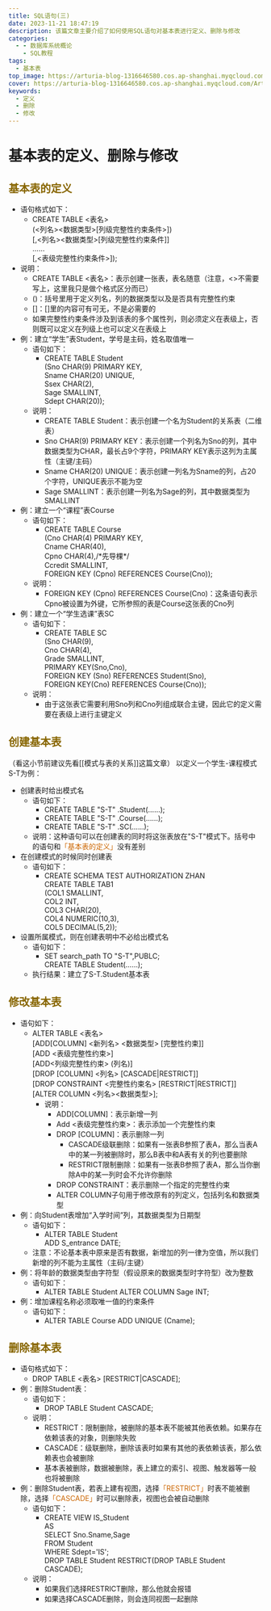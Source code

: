 ```yaml
---
title: SQL语句(三)
date: 2023-11-21 18:47:19
description: 该篇文章主要介绍了如何使用SQL语句对基本表进行定义、删除与修改
categories:
  - - 数据库系统概论
    - SQL教程
tags:
  - 基本表
top_image: https://arturia-blog-1316646580.cos.ap-shanghai.myqcloud.com/ArturiaBlogPicGo/202311211942767.png
cover: https://arturia-blog-1316646580.cos.ap-shanghai.myqcloud.com/ArturiaBlogPicGo/202311211942767.png
keywords:
  - 定义
  - 删除
  - 修改
---
```

# 基本表的定义、删除与修改
## <font color = "886600">基本表的定义</font>
- 语句格式如下：
	- CREATE TABLE <表名></br>(<列名><数据类型>\[列级完整性约束条件>])</br>\[,<列名><数据类型>\[列级完整性约束条件]]</br>……</br>\[,<表级完整性约束条件>]);
- 说明：
	- CREATE TABLE <表名>：表示创建一张表，表名随意（注意，<>不需要写上，这里我只是做个格式区分而已）
	- ()：括号里用于定义列名，列的数据类型以及是否具有完整性约束
	- \[]：\[]里的内容可有可无，不是必需要的
	- 如果完整性约束条件涉及到该表的多个属性列，则必须定义在表级上，否则既可以定义在列级上也可以定义在表级上
- 例：建立“学生”表Student，学号是主码，姓名取值唯一
	- 语句如下：
		- CREATE TABLE Student</br>(Sno CHAR(9) PRIMARY KEY,</br>Sname CHAR(20) UNIQUE,</br>Ssex CHAR(2),</br>Sage SMALLINT,</br>Sdept CHAR(20));
	- 说明：
		- CREATE TABLE Student：表示创建一个名为Student的关系表（二维表）
		- Sno CHAR(9) PRIMARY KEY：表示创建一个列名为Sno的列，其中数据类型为CHAR，最长占9个字符，PRIMARY KEY表示这列为主属性（主键/主码）
		- Sname CHAR(20) UNIQUE：表示创建一列名为Sname的列，占20个字符，UNIQUE表示不能为空
		- Sage SMALLINT：表示创建一列名为Sage的列，其中数据类型为SMALLINT
- 例：建立一个“课程”表Course
	- 语句如下：
		- CREATE TABLE Course</br>(Cno CHAR(4) PRIMARY KEY,</br>Cname CHAR(40),</br>Cpno CHAR(4),/\*先导棵\*/</br>Ccredit SMALLINT,</br>FOREIGN KEY (Cpno) REFERENCES Course(Cno));
	- 说明：
		- FOREIGN KEY (Cpno) REFERENCES Course(Cno)：这条语句表示Cpno被设置为外键，它所参照的表是Course这张表的Cno列
- 例：建立一个“学生选课”表SC
	- 语句如下：
		- CREATE TABLE SC</br>(Sno CHAR(9),</br>Cno CHAR(4),</br>Grade SMALLINT,</br>PRIMARY KEY(Sno,Cno),</br>FOREIGN KEY (Sno) REFERENCES Student(Sno),</br>FOREIGN KEY(Cno) REFERENCES Course(Cno));
	- 说明：
		- 由于这张表它需要利用Sno列和Cno列组成联合主键，因此它的定义需要在表级上进行主键定义

## <font color = "886600">创建基本表</font>
（看这小节前建议先看[[模式与表的关系]]这篇文章）
以定义一个学生-课程模式S-T为例：
- 创建表时给出模式名
	- 语句如下：
		- CREATE TABLE "S-T" .Student(……);
		- CREATE TABLE "S-T" .Course(……);
		- CREATE TABLE "S-T" .SC(……);
	- 说明：这种语句可以在创建表的同时将这张表放在"S-T"模式下。括号中的语句和<font color = "CC6600">「基本表的定义」</font>没有差别
- 在创建模式的时候同时创建表
	- 语句如下：
		- CREATE SCHEMA TEST AUTHORIZATION ZHAN</br>CREATE TABLE TAB1 </br>(COL1 SMALLINT,</br>COL2 INT,</br>COL3 CHAR(20),</br>COL4 NUMERIC(10,3),</br>COL5 DECIMAL(5,2));
- 设置所属模式，则在创建表明中不必给出模式名
	- 语句如下：
		- SET search_path TO "S-T",PUBLC;</br>CREATE TABLE Student(……);
	- 执行结果：建立了S-T.Student基本表

## <font color = "886600">修改基本表</font>
- 语句如下：
	- ALTER TABLE <表名></br>\[ADD\[COLUMN] <新列名> <数据类型> \[完整性约束]]</br>\[ADD <表级完整性约束>]</br>\[ADD<列级完整性约束> (列名)]</br>\[DROP \[COLUMN] <列名> \[CASCADE|RESTRICT]]</br>\[DROP CONSTRAINT <完整性约束名> \[RESTRICT|RESTRICT]]</br>\[ALTER COLUMN <列名><数据类型>];
		- 说明：
			- ADD\[COLUMN]：表示新增一列
			- Add <表级完整性约束>：表示添加一个完整性约束
			- DROP \[COLUMN]：表示删除一列
				- CASCADE级联删除：如果有一张表B参照了表A，那么当表A中的某一列被删除时，那么B表中和A表有关的列也要删除
				- RESTRICT限制删除：如果有一张表B参照了表A，那么当你删除A中的某一列时会不允许你删除
			- DROP CONSTRAINT：表示删除一个指定的完整性约束
			- ALTER COLUMN子句用于修改原有的列定义，包括列名和数据类型
- 例：向Student表增加“入学时间”列，其数据类型为日期型
	- 语句如下：
		- ALTER TABLE Student </br>ADD S_entrance DATE;
	- 注意：不论基本表中原来是否有数据，新增加的列一律为空值，所以我们新增的列不能为主属性（主码/主键）
- 例：将年龄的数据类型由字符型（假设原来的数据类型时字符型）改为整数
	- 语句如下：
		- ALTER TABLE Student ALTER COLUMN Sage INT;
- 例：增加课程名称必须取唯一值的约束条件
	- 语句如下：
		- ALTER TABLE Course ADD UNIQUE (Cname);

## <font color = "886600">删除基本表</font>
- 语句格式如下：
	- DROP TABLE <表名> \[RESTRICT|CASCADE];
- 例：删除Student表：
	- 语句如下：
		- DROP TABLE Student CASCADE;
	- 说明：
		- RESTRICT：限制删除，被删除的基本表不能被其他表依赖。如果存在依赖该表的对象，则删除失败
		- CASCADE：级联删除，删除该表时如果有其他的表依赖该表，那么依赖表也会被删除
		- 基本表被删除，数据被删除，表上建立的索引、视图、触发器等一般也将被删除
- 例：删除Student表，若表上建有视图，选择<font color = "CC6600">「RESTRICT」</font>时表不能被删除，选择<font color = "CC6600">「CASCADE」</font>时可以删除表，视图也会被自动删除
	- 语句如下：
		- CREATE VIEW IS_Student</br>AS</br>SELECT Sno.Sname,Sage</br>FROM Student</br>WHERE Sdept='IS';</br>DROP TABLE Student RESTRICT(DROP TABLE Student CASCADE);
	- 说明：
		- 如果我们选择RESTRICT删除，那么他就会报错
		- 如果选择CASCADE删除，则会连同视图一起删除